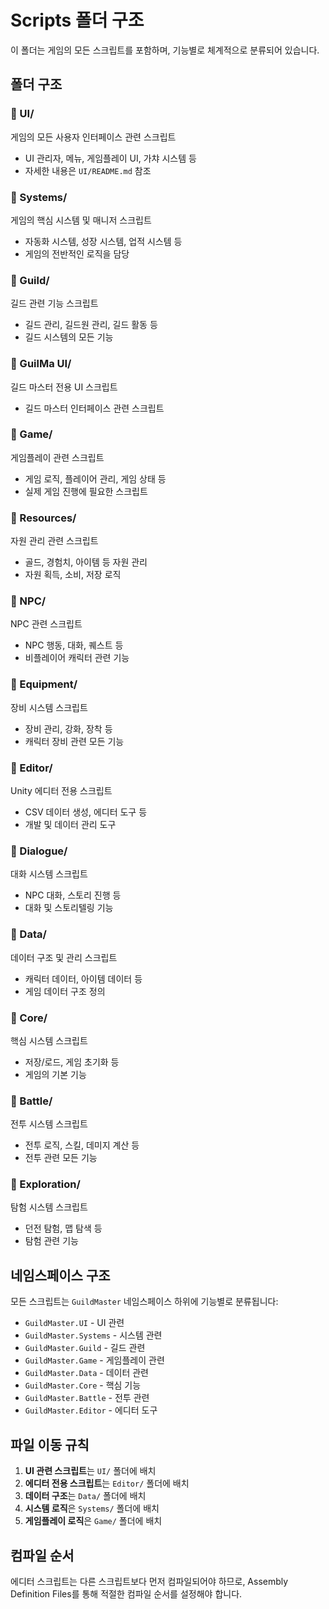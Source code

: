 # Scripts 폴더 구조

이 폴더는 게임의 모든 스크립트를 포함하며, 기능별로 체계적으로 분류되어 있습니다.

## 폴더 구조

### 📁 UI/
게임의 모든 사용자 인터페이스 관련 스크립트
- UI 관리자, 메뉴, 게임플레이 UI, 가챠 시스템 등
- 자세한 내용은 `UI/README.md` 참조

### 📁 Systems/
게임의 핵심 시스템 및 매니저 스크립트
- 자동화 시스템, 성장 시스템, 업적 시스템 등
- 게임의 전반적인 로직을 담당

### 📁 Guild/
길드 관련 기능 스크립트
- 길드 관리, 길드원 관리, 길드 활동 등
- 길드 시스템의 모든 기능

### 📁 GuilMa UI/
길드 마스터 전용 UI 스크립트
- 길드 마스터 인터페이스 관련 스크립트

### 📁 Game/
게임플레이 관련 스크립트
- 게임 로직, 플레이어 관리, 게임 상태 등
- 실제 게임 진행에 필요한 스크립트

### 📁 Resources/
자원 관리 관련 스크립트
- 골드, 경험치, 아이템 등 자원 관리
- 자원 획득, 소비, 저장 로직

### 📁 NPC/
NPC 관련 스크립트
- NPC 행동, 대화, 퀘스트 등
- 비플레이어 캐릭터 관련 기능

### 📁 Equipment/
장비 시스템 스크립트
- 장비 관리, 강화, 장착 등
- 캐릭터 장비 관련 모든 기능

### 📁 Editor/
Unity 에디터 전용 스크립트
- CSV 데이터 생성, 에디터 도구 등
- 개발 및 데이터 관리 도구

### 📁 Dialogue/
대화 시스템 스크립트
- NPC 대화, 스토리 진행 등
- 대화 및 스토리텔링 기능

### 📁 Data/
데이터 구조 및 관리 스크립트
- 캐릭터 데이터, 아이템 데이터 등
- 게임 데이터 구조 정의

### 📁 Core/
핵심 시스템 스크립트
- 저장/로드, 게임 초기화 등
- 게임의 기본 기능

### 📁 Battle/
전투 시스템 스크립트
- 전투 로직, 스킬, 데미지 계산 등
- 전투 관련 모든 기능

### 📁 Exploration/
탐험 시스템 스크립트
- 던전 탐험, 맵 탐색 등
- 탐험 관련 기능

## 네임스페이스 구조

모든 스크립트는 `GuildMaster` 네임스페이스 하위에 기능별로 분류됩니다:

- `GuildMaster.UI` - UI 관련
- `GuildMaster.Systems` - 시스템 관련
- `GuildMaster.Guild` - 길드 관련
- `GuildMaster.Game` - 게임플레이 관련
- `GuildMaster.Data` - 데이터 관련
- `GuildMaster.Core` - 핵심 기능
- `GuildMaster.Battle` - 전투 관련
- `GuildMaster.Editor` - 에디터 도구

## 파일 이동 규칙

1. **UI 관련 스크립트**는 `UI/` 폴더에 배치
2. **에디터 전용 스크립트**는 `Editor/` 폴더에 배치
3. **데이터 구조**는 `Data/` 폴더에 배치
4. **시스템 로직**은 `Systems/` 폴더에 배치
5. **게임플레이 로직**은 `Game/` 폴더에 배치

## 컴파일 순서

에디터 스크립트는 다른 스크립트보다 먼저 컴파일되어야 하므로, 
Assembly Definition Files를 통해 적절한 컴파일 순서를 설정해야 합니다. 